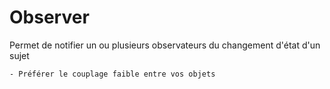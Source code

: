 Observer
========
Permet de notifier un ou plusieurs observateurs du changement d'état d'un sujet

    - Préférer le couplage faible entre vos objets